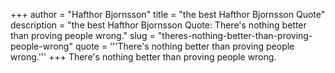 +++
author = "Hafthor Bjornsson"
title = "the best Hafthor Bjornsson Quote"
description = "the best Hafthor Bjornsson Quote: There's nothing better than proving people wrong."
slug = "theres-nothing-better-than-proving-people-wrong"
quote = '''There's nothing better than proving people wrong.'''
+++
There's nothing better than proving people wrong.
